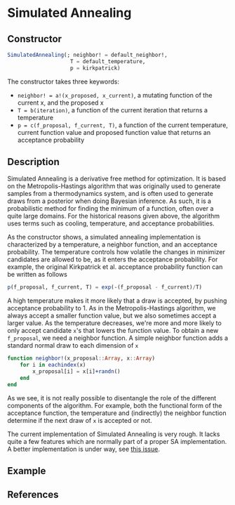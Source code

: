 # Simulated Annealing
## Constructor
```julia
SimulatedAnnealing(; neighbor! = default_neighbor!,
                    T = default_temperature,
                    p = kirkpatrick)
```

The constructor takes three keywords:

* `neighbor! = a!(x_proposed, x_current)`, a mutating function of the current x, and the proposed x
* `T = b(iteration)`, a function of the current iteration that returns a temperature
* `p = c(f_proposal, f_current, T)`, a function of the current temperature, current function value and proposed function value that returns an acceptance probability

## Description
Simulated Annealing is a derivative free method for optimization. It is based on
the Metropolis-Hastings algorithm that was originally used to generate samples
from a thermodynamics system, and is often used to generate draws from a posterior
when doing Bayesian inference. As such, it is a probabilistic method for finding
the minimum of a function, often over a quite large domains. For the historical
reasons given above, the algorithm uses terms such as cooling, temperature, and
acceptance probabilities.

As the constructor shows, a simulated annealing implementation is characterized
by a temperature, a neighbor function, and
an acceptance probability. The temperature controls how volatile the changes in
minimizer candidates are allowed to be, as it enters the acceptance probability.
For example, the original Kirkpatrick et al. acceptance probability function can be written
as follows
```julia
p(f_proposal, f_current, T) = exp(-(f_proposal - f_current)/T)
```
A high temperature makes it more likely that a draw is accepted, by pushing acceptance
probability to 1. As in the Metropolis-Hastings
algorithm, we always accept a smaller function value, but we also sometimes accept a
larger value. As the temperature decreases, we're more and more likely to only accept
candidate `x`'s that lowers the function value. To obtain a new `f_proposal`, we need
a neighbor function. A simple neighbor function adds a standard normal draw to each
dimension of `x`
```julia
function neighbor!(x_proposal::Array, x::Array)
    for i in eachindex(x)
        x_proposal[i] = x[i]+randn()
    end
end
```
As we see, it is not really possible
to disentangle the role of the different components of the algorithm. For example, both the
functional form of the acceptance function, the temperature and (indirectly) the neighbor
function determine if the next draw of `x` is accepted or not.

The current implementation of Simulated Annealing is very rough.  It lacks quite
a few features which are normally part of a proper SA implementation.
A better implementation is under way, see [this issue](https://github.com/JuliaOpt/Optim.jl/issues/200).

## Example

## References
